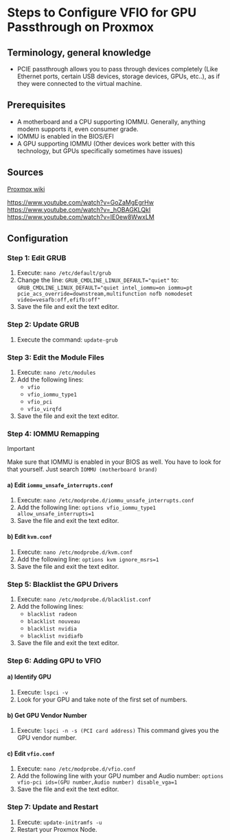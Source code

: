 # Steps to Configure VFIO for GPU Passthrough on Proxmox


Terminology, general knowledge
---
- PCIE passthrough allows you to pass through devices completely (Like Ethernet ports, certain USB devices, storage devices, GPUs, etc..), as if they were connected to the virtual machine.


Prerequisites
---
- A motherboard and a CPU supporting IOMMU. Generally, anything modern supports it, even consumer grade.
- IOMMU is enabled in the BIOS/EFI
- A GPU supporting IOMMU (Other devices work better with this technology, but GPUs specifically sometimes have issues)


Sources
---
[Proxmox wiki](https://pve.proxmox.com/wiki/PCI_Passthrough)

https://www.youtube.com/watch?v=GoZaMgEgrHw
https://www.youtube.com/watch?v=_hOBAGKLQkI
https://www.youtube.com/watch?v=IE0ew8WwxLM

Configuration
---
### Step 1: Edit GRUB
1. Execute: `nano /etc/default/grub`
2. Change the line: `GRUB_CMDLINE_LINUX_DEFAULT="quiet"` to: `GRUB_CMDLINE_LINUX_DEFAULT="quiet intel_iommu=on iommu=pt pcie_acs_override=downstream,multifunction nofb nomodeset video=vesafb:off,efifb:off"`
3. Save the file and exit the text editor.

### Step 2: Update GRUB
1. Execute the command: `update-grub`

### Step 3: Edit the Module Files
1. Execute: `nano /etc/modules`
2. Add the following lines:
   - `vfio`
   - `vfio_iommu_type1`
   - `vfio_pci`
   - `vfio_virqfd`
3. Save the file and exit the text editor.

### Step 4: IOMMU Remapping

> [!IMPORTANT]
> Make sure that IOMMU is enabled in your BIOS as well. You have to look for that yourself. Just search `IOMMU (motherboard brand)`

#### a) Edit `iommu_unsafe_interrupts.conf`
1. Execute: `nano /etc/modprobe.d/iommu_unsafe_interrupts.conf`
2. Add the following line: `options vfio_iommu_type1 allow_unsafe_interrupts=1`
3. Save the file and exit the text editor.

#### b) Edit `kvm.conf`
1. Execute: `nano /etc/modprobe.d/kvm.conf`
2. Add the following line: `options kvm ignore_msrs=1`
3. Save the file and exit the text editor.

### Step 5: Blacklist the GPU Drivers
1. Execute: `nano /etc/modprobe.d/blacklist.conf`
2. Add the following lines:
   - `blacklist radeon`
   - `blacklist nouveau`
   - `blacklist nvidia`
   - `blacklist nvidiafb`
3. Save the file and exit the text editor.

### Step 6: Adding GPU to VFIO
#### a) Identify GPU
1. Execute: `lspci -v`
2. Look for your GPU and take note of the first set of numbers.

#### b) Get GPU Vendor Number
1. Execute: `lspci -n -s (PCI card address)`
   This command gives you the GPU vendor number.

#### c) Edit `vfio.conf`
1. Execute: `nano /etc/modprobe.d/vfio.conf`
2. Add the following line with your GPU number and Audio number: `options vfio-pci ids=(GPU number,Audio number) disable_vga=1`
3. Save the file and exit the text editor.

### Step 7: Update and Restart
1. Execute: `update-initramfs -u`
2. Restart your Proxmox Node.